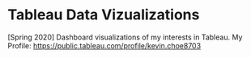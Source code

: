 # Tableau Data Vizualizations
[Spring 2020] Dashboard visualizations of my interests in Tableau. My Profile: https://public.tableau.com/profile/kevin.choe8703
